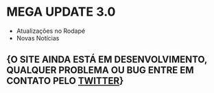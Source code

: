 # MEGA UPDATE 3.0
- Atualizações no Rodapé
- Novas Notícias
## {O SITE AINDA ESTÁ EM DESENVOLVIMENTO, QUALQUER PROBLEMA OU BUG ENTRE EM CONTATO PELO [TWITTER](https://twitter.com/ToqueReflexo)}
